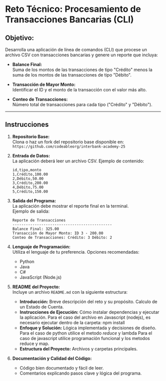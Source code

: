 # Reto Técnico: Procesamiento de Transacciones Bancarias (CLI)

## Objetivo:

Desarrolla una aplicación de línea de comandos (CLI) que procese un archivo CSV con transacciones bancarias y genere un reporte que incluya:

- **Balance Final:**  
  Suma de los montos de las transacciones de tipo "Crédito" menos la suma de los montos de las transacciones de tipo "Débito".

- **Transacción de Mayor Monto:**  
  Identificar el ID y el monto de la transacción con el valor más alto.

- **Conteo de Transacciones:**  
  Número total de transacciones para cada tipo ("Crédito" y "Débito").

---

## Instrucciones

1. **Repositorio Base:**  
   Clona o haz un fork del repositorio base disponible en:  
   `https://github.com/codeableorg/interbank-academy-25`

2. **Entrada de Datos:**  
   La aplicación deberá leer un archivo CSV. Ejemplo de contenido:

   ```
   id,tipo,monto
   1,Crédito,100.00
   2,Débito,50.00
   3,Crédito,200.00
   4,Débito,75.00
   5,Crédito,150.00
   ```

3. **Salida del Programa:**  
   La aplicación debe mostrar el reporte final en la terminal.  
   Ejemplo de salida:

   ```
   Reporte de Transacciones
   ---------------------------------------------
   Balance Final: 325.00
   Transacción de Mayor Monto: ID 3 - 200.00
   Conteo de Transacciones: Crédito: 3 Débito: 2
   ```

4. **Lenguaje de Programación:**  
   Utiliza el lenguaje de tu preferencia. Opciones recomendadas:

   - Python
   - Java
   - C#
   - JavaScript (Node.js)

5. **README del Proyecto:**  
   Incluye un archivo `README.md` con la siguiente estructura:

   - **Introducción:** Breve descripción del reto y su propósito.
   Calculo de un Estado de Cuenta.
   - **Instrucciones de Ejecución:** Cómo instalar dependencias y ejecutar la aplicación.
   Para el caso del archivo en Javascript (nodejs), es necesario ejecutar dentro de la carpeta: 
      npm install
   - **Enfoque y Solución:** Lógica implementada y decisiones de diseño.
   Para el caso de python utilice el metodo *reduce* y lambda
   Para el caso de javascript utilice programación funcional y los metodos reduce y map.
   - **Estructura del Proyecto:** Archivos y carpetas principales.
   

6. **Documentación y Calidad del Código:**
   - Código bien documentado y fácil de leer.
   - Comentarios explicando pasos clave y lógica del programa.
